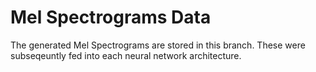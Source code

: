# Mel Spectrograms Data
The generated Mel Spectrograms are stored in this branch. These were subseqeuntly fed into each neural network architecture. 
